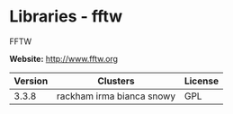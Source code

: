 # Libraries - fftw

FFTW



**Website:** <http://www.fftw.org>

| Version | Clusters | License |
| ------- | -------- | ------- |
| 3.3.8 | rackham irma bianca snowy | GPL |
